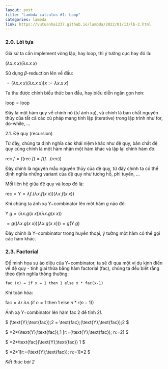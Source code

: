 ```yaml
---
layout: post
title: "Lambda calculus #1: Loop"
categories: lambda
link: https://vutuanhai237.github.io/lambda/2022/01/13/lb-2.html
---
```


### **2.0. Lời tựa**

Giả sử ta cần implement vòng lặp, hay loop, thì ý tưởng cực hay đó là:

$(\lambda x.x\;x)(\lambda x.x\;x)$

Sử dụng $\beta$-reduction lên vế đầu:

$=(\lambda x.x\;x)(\lambda x.x\;x) [x:=\lambda x.x\;x]$

Ta thu được chính biểu thức ban đầu, hay biểu diễn ngắn gọn hơn:

$\text{loop}=\text{loop}$

Đây là một hàm quy về chính nó (tự ánh xạ), và chính là bản chất nguyên thủy của tất cả các cú pháp mang tính lặp (iterative) trong lập trình như for, do-while, ...

2.1. Đệ quy (recursion)

Từ đây, chúng ta định nghĩa các khái niệm khác như đệ quy, bản chất đệ quy cũng chính là một hàm nhận một hàm khác và lặp lại chính hàm đó:

$\text{rec}\;f = f (\text{rec}\;f)=f(f...(\text{rec}))$

Đây chính là nguyên mẫu nguyên thủy của đệ quy, từ đây chính ta có thể định nghĩa những variant của đệ quy như tương hỗ, phi tuyến, ...

Mối liên hệ giữa đệ quy và loop đó là:

$\text{rec}=\text{Y}=\lambda f. (\lambda x.f(x\;x))(\lambda x.f(x\;x))$

Khi chúng ta ánh xạ $\text{Y}-$combinator lên một hàm $g$ nào đó:

$\text{Y}\;g=(\lambda x.g(x\;x))(\lambda x.g(x\;x))$

$=g\left((\lambda x.g(x\;x)) (\lambda x.g(x\;x))\right)=g(\text{Y}\;g)$

Đây chính là $\text{Y}-$combinator trong huyền thoại, ý tưởng một hàm có thể gọi các hàm khác.

### 2.3. Factorial

Để minh họa sự ảo diệu của $\text{Y}-$combinator, ta sẽ đi qua một ví dụ kinh điển về đệ quy - tính giai thừa bằng hàm factorial (fac), chúng ta đều biết rằng theo định nghĩa thông thường:

`
fac (x) = if x = 1 then 1 else x * fac(x-1)
`

Khi toán hóa:

$\text{fac} = \lambda r. \lambda n. (\text{if}\;n = 1\;\text{then}\;1 \;\text{else}\;n * r (n - 1))$

Ánh xạ $\text{Y}-$combinator lên hàm $\text{fac}\;2$ để tính 2!.


$
(\text{Y}\;\text{fac})\;2 = \text{fac}\;(\text{Y}\;\text{fac})\;2
$

$
=2*(\text{Y}\;\text{fac})\;1 [r:=(\text{Y}\;\text{fac}); n:=2]
$

$
=2*\text{fac}(\text{Y}\;\text{fac}) 1
$

$
=2*1[r:=(\text{Y}\;\text{fac}); n:=1]=2
$


*Kết thúc bài 2*